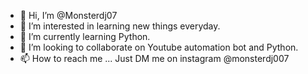 - 👋 Hi, I’m @Monsterdj07
- 👀 I’m interested in learning new things everyday. 
- 🌱 I’m currently learning Python. 
- 💞️ I’m looking to collaborate on Youtube automation bot and Python. 
- 📫 How to reach me ... Just DM  me on instagram @monsterdj007

<!---
Monsterdj07/Monsterdj07 is a ✨ special ✨ repository because its `README.md` (this file) appears on your GitHub profile.
You can click the Preview link to take a look at your changes.
--->
